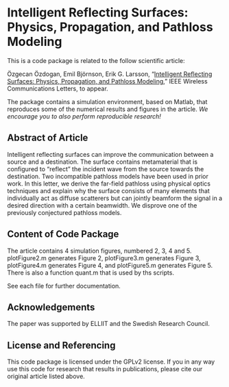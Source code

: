 Intelligent Reflecting Surfaces: Physics, Propagation, and Pathloss Modeling
==================

This is a code package is related to the follow scientific article:

Özgecan Özdogan, Emil Björnson, Erik G. Larsson, “[Intelligent Reflecting Surfaces: Physics, Propagation, and Pathloss Modeling](https://arxiv.org/pdf/1911.03359),” IEEE Wireless Communications Letters, to appear.

The package contains a simulation environment, based on Matlab, that reproduces some of the numerical results and figures in the article. *We encourage you to also perform reproducible research!*


## Abstract of Article

Intelligent reflecting surfaces can improve the communication between a source and a destination. The surface contains metamaterial that is configured to “reflect” the incident wave from the source towards the destination. Two incompatible pathloss models have been used in prior work. In this letter, we derive the far-field pathloss using physical optics techniques and explain why the surface consists of many elements that individually act as diffuse scatterers but can jointly beamform the signal in a desired direction with a certain beamwidth. We disprove one of the previously conjectured pathloss models.


## Content of Code Package

The article contains 4 simulation figures, numbered 2, 3, 4 and 5. plotFigure2.m generates Figure 2, plotFigure3.m generates Figure 3, plotFigure4.m generates Figure 4, and plotFigure5.m generates Figure 5. There is also a function quant.m that is used by ths scripts.

See each file for further documentation.


## Acknowledgements

The paper was supported by ELLIIT and the Swedish Research Council.


## License and Referencing

This code package is licensed under the GPLv2 license. If you in any way use this code for research that results in publications, please cite our original article listed above.

